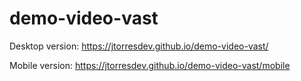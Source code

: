 # demo-video-vast

Desktop version: https://jtorresdev.github.io/demo-video-vast/

Mobile version: https://jtorresdev.github.io/demo-video-vast/mobile
